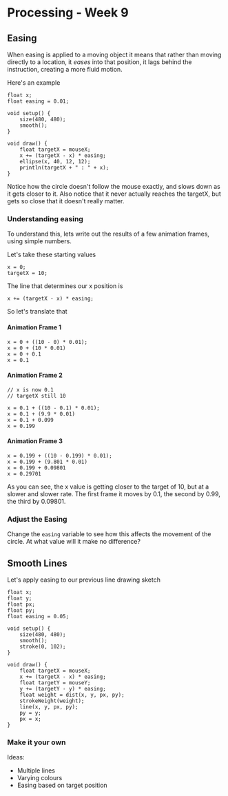 # Processing - Week 9

## Easing

When easing is applied to a moving object it means that rather than moving directly to a location, it *eases* into that position, it lags behind the instruction, creating a more fluid motion.

Here's an example

    float x;
    float easing = 0.01;

    void setup() {
        size(480, 480);
        smooth();  
    }

    void draw() {
        float targetX = mouseX;
        x += (targetX - x) * easing;
        ellipse(x, 40, 12, 12);
        println(targetX + " : " + x);
    }

Notice how the circle doesn't follow the mouse exactly, and slows down as it gets closer to it. Also notice that it never actually reaches the targetX, but gets so close that it doesn't really matter.

### Understanding easing

To understand this, lets write out the results of a few animation frames, using simple numbers.

Let's take these starting values
    
    x = 0;
    targetX = 10;

The line that determines our x position is
    
    x += (targetX - x) * easing;

So let's translate that

#### Animation Frame 1
    x = 0 + ((10 - 0) * 0.01);
    x = 0 + (10 * 0.01)
    x = 0 + 0.1
    x = 0.1

#### Animation Frame 2
    // x is now 0.1
    // targetX still 10

    x = 0.1 + ((10 - 0.1) * 0.01);
    x = 0.1 + (9.9 * 0.01)
    x = 0.1 + 0.099
    x = 0.199

#### Animation Frame 3
    x = 0.199 + ((10 - 0.199) * 0.01);
    x = 0.199 + (9.801 * 0.01)
    x = 0.199 + 0.09801
    x = 0.29701

As you can see, the x value is getting closer to the target of 10, but at a slower and slower rate. The first frame it moves by 0.1, the second by 0.99, the third by 0.09801.

### Adjust the Easing

Change the `easing` variable to see how this affects the movement of the circle. At what value will it make no difference?

## Smooth Lines

Let's apply easing to our previous line drawing sketch

    float x;
    float y;
    float px;
    float py;
    float easing = 0.05;

    void setup() {
        size(480, 480);
        smooth();
        stroke(0, 102);
    }

    void draw() {
        float targetX = mouseX;
        x += (targetX - x) * easing;
        float targetY = mouseY;
        y += (targetY - y) * easing;
        float weight = dist(x, y, px, py);
        strokeWeight(weight);
        line(x, y, px, py);
        py = y;
        px = x;
    }

### Make it your own

Ideas:

+ Multiple lines
+ Varying colours
+ Easing based on target position